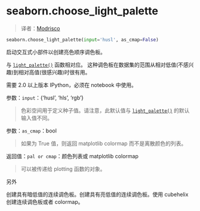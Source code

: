 # seaborn.choose_light_palette

> 译者：[Modrisco](https://github.com/Modrisco)

```py
seaborn.choose_light_palette(input='husl', as_cmap=False)
```

启动交互式小部件以创建亮色顺序调色板。

与 [`light_palette()`](seaborn.light_palette.html#seaborn.light_palette "seaborn.light_palette") 函数相对应。 这种调色板在数据集的范围从相对低值(不感兴趣)到相对高值(很感兴趣)时很有用。

需要 2.0 以上版本 IPython，必须在 notebook 中使用。

参数：`input`：{‘husl’, ‘hls’, ‘rgb’}

> 色彩空间用于定义种子值。请注意，此默认值与 [`light_palette()`](seaborn.light_palette.html#seaborn.light_palette "seaborn.light_palette") 的默认输入值不同。

参数：`as_cmap`：bool

> 如果为 True 值，则返回 matplotlib colormap 而不是离散颜色的列表。


返回值：`pal or cmap`：颜色列表或 matplotlib colormap

> 可以被传递给 plotting 函数的对象。

另外

创建具有暗低值的连续调色板。创建具有亮低值的连续调色板。使用 cubehelix 创建连续调色板或者 colormap。
